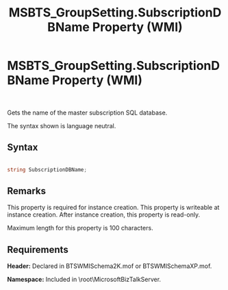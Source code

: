 ﻿---
title: MSBTS_GroupSetting.SubscriptionDBName Property (WMI)
TOCTitle: MSBTS_GroupSetting.SubscriptionDBName Property (WMI)
ms:assetid: 5af4eefa-9cac-4756-b311-d133ab0e1bd7
ms:mtpsurl: https://msdn.microsoft.com/library/Aa560331(v=BTS.80)
ms:contentKeyID: 51528269
ms.date: 08/30/2017
mtps_version: v=BTS.80
---

# MSBTS\_GroupSetting.SubscriptionDBName Property (WMI)

 

Gets the name of the master subscription SQL database.

The syntax shown is language neutral.

## Syntax

```C#
  
string SubscriptionDBName;  
```

## Remarks

This property is required for instance creation. This property is writeable at instance creation. After instance creation, this property is read-only.

Maximum length for this property is 100 characters.

## Requirements

**Header:** Declared in BTSWMISchema2K.mof or BTSWMISchemaXP.mof.

**Namespace:** Included in \\root\\MicrosoftBizTalkServer.

